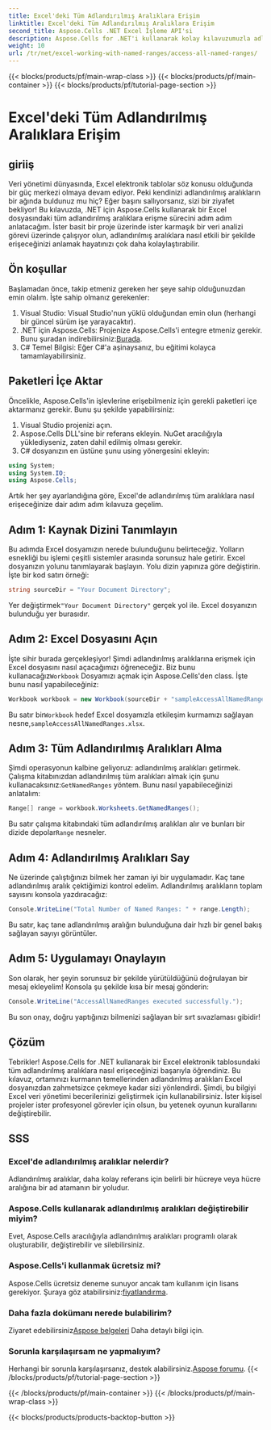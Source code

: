 ```yaml
---
title: Excel'deki Tüm Adlandırılmış Aralıklara Erişim
linktitle: Excel'deki Tüm Adlandırılmış Aralıklara Erişim
second_title: Aspose.Cells .NET Excel İşleme API'si
description: Aspose.Cells for .NET'i kullanarak kolay kılavuzumuzla adlandırılmış aralıklara erişerek Excel'in gücünü açığa çıkarın. Veri yönetimi için mükemmeldir.
weight: 10
url: /tr/net/excel-working-with-named-ranges/access-all-named-ranges/
---
```


{{< blocks/products/pf/main-wrap-class >}}
{{< blocks/products/pf/main-container >}}
{{< blocks/products/pf/tutorial-page-section >}}

# Excel'deki Tüm Adlandırılmış Aralıklara Erişim

## giriiş
Veri yönetimi dünyasında, Excel elektronik tablolar söz konusu olduğunda bir güç merkezi olmaya devam ediyor. Peki kendinizi adlandırılmış aralıkların bir ağında buldunuz mu hiç? Eğer başını sallıyorsanız, sizi bir ziyafet bekliyor! Bu kılavuzda, .NET için Aspose.Cells kullanarak bir Excel dosyasındaki tüm adlandırılmış aralıklara erişme sürecini adım adım anlatacağım. İster basit bir proje üzerinde ister karmaşık bir veri analizi görevi üzerinde çalışıyor olun, adlandırılmış aralıklara nasıl etkili bir şekilde erişeceğinizi anlamak hayatınızı çok daha kolaylaştırabilir.
## Ön koşullar
Başlamadan önce, takip etmeniz gereken her şeye sahip olduğunuzdan emin olalım. İşte sahip olmanız gerekenler:
1. Visual Studio: Visual Studio'nun yüklü olduğundan emin olun (herhangi bir güncel sürüm işe yarayacaktır).
2.  .NET için Aspose.Cells: Projenize Aspose.Cells'i entegre etmeniz gerekir. Bunu şuradan indirebilirsiniz:[Burada](https://releases.aspose.com/cells/net/).
3. C# Temel Bilgisi: Eğer C#'a aşinaysanız, bu eğitimi kolayca tamamlayabilirsiniz.
## Paketleri İçe Aktar
Öncelikle, Aspose.Cells'in işlevlerine erişebilmeniz için gerekli paketleri içe aktarmanız gerekir. Bunu şu şekilde yapabilirsiniz:
1. Visual Studio projenizi açın.
2. Aspose.Cells DLL'sine bir referans ekleyin. NuGet aracılığıyla yüklediyseniz, zaten dahil edilmiş olması gerekir.
3. C# dosyanızın en üstüne şunu using yönergesini ekleyin:
```csharp
using System;
using System.IO;
using Aspose.Cells;
```
Artık her şey ayarlandığına göre, Excel'de adlandırılmış tüm aralıklara nasıl erişeceğinize dair adım adım kılavuza geçelim.
## Adım 1: Kaynak Dizini Tanımlayın
Bu adımda Excel dosyamızın nerede bulunduğunu belirteceğiz. Yolların esnekliği bu işlemi çeşitli sistemler arasında sorunsuz hale getirir.
Excel dosyanızın yolunu tanımlayarak başlayın. Yolu dizin yapınıza göre değiştirin. İşte bir kod satırı örneği:
```csharp
string sourceDir = "Your Document Directory";
```
 Yer değiştirmek`"Your Document Directory"` gerçek yol ile. Excel dosyanızın bulunduğu yer burasıdır.
## Adım 2: Excel Dosyasını Açın
İşte sihir burada gerçekleşiyor! Şimdi adlandırılmış aralıklarına erişmek için Excel dosyasını nasıl açacağımızı öğreneceğiz.
 Biz bunu kullanacağız`Workbook` Dosyamızı açmak için Aspose.Cells'den class. İşte bunu nasıl yapabileceğiniz:
```csharp
Workbook workbook = new Workbook(sourceDir + "sampleAccessAllNamedRanges.xlsx");
```
Bu satır bir`Workbook` hedef Excel dosyamızla etkileşim kurmamızı sağlayan nesne,`sampleAccessAllNamedRanges.xlsx`. 
## Adım 3: Tüm Adlandırılmış Aralıkları Alma
Şimdi operasyonun kalbine geliyoruz: adlandırılmış aralıkları getirmek.
 Çalışma kitabınızdan adlandırılmış tüm aralıkları almak için şunu kullanacaksınız:`GetNamedRanges` yöntem. Bunu nasıl yapabileceğinizi anlatalım:
```csharp
Range[] range = workbook.Worksheets.GetNamedRanges();
```
 Bu satır çalışma kitabındaki tüm adlandırılmış aralıkları alır ve bunları bir dizide depolar`Range` nesneler. 
## Adım 4: Adlandırılmış Aralıkları Say
Ne üzerinde çalıştığınızı bilmek her zaman iyi bir uygulamadır. Kaç tane adlandırılmış aralık çektiğimizi kontrol edelim.
Adlandırılmış aralıkların toplam sayısını konsola yazdıracağız:
```csharp
Console.WriteLine("Total Number of Named Ranges: " + range.Length);
```
Bu satır, kaç tane adlandırılmış aralığın bulunduğuna dair hızlı bir genel bakış sağlayan sayıyı görüntüler.
## Adım 5: Uygulamayı Onaylayın
Son olarak, her şeyin sorunsuz bir şekilde yürütüldüğünü doğrulayan bir mesaj ekleyelim!
Konsola şu şekilde kısa bir mesaj gönderin:
```csharp
Console.WriteLine("AccessAllNamedRanges executed successfully.");
```
Bu son onay, doğru yaptığınızı bilmenizi sağlayan bir sırt sıvazlaması gibidir!
## Çözüm
Tebrikler! Aspose.Cells for .NET kullanarak bir Excel elektronik tablosundaki tüm adlandırılmış aralıklara nasıl erişeceğinizi başarıyla öğrendiniz. Bu kılavuz, ortamınızı kurmanın temellerinden adlandırılmış aralıkları Excel dosyanızdan zahmetsizce çekmeye kadar sizi yönlendirdi. Şimdi, bu bilgiyi Excel veri yönetimi becerilerinizi geliştirmek için kullanabilirsiniz. İster kişisel projeler ister profesyonel görevler için olsun, bu yetenek oyunun kurallarını değiştirebilir.
## SSS
### Excel'de adlandırılmış aralıklar nelerdir?
Adlandırılmış aralıklar, daha kolay referans için belirli bir hücreye veya hücre aralığına bir ad atamanın bir yoludur.
### Aspose.Cells kullanarak adlandırılmış aralıkları değiştirebilir miyim?
Evet, Aspose.Cells aracılığıyla adlandırılmış aralıkları programlı olarak oluşturabilir, değiştirebilir ve silebilirsiniz.
### Aspose.Cells'i kullanmak ücretsiz mi?
 Aspose.Cells ücretsiz deneme sunuyor ancak tam kullanım için lisans gerekiyor. Şuraya göz atabilirsiniz:[fiyatlandırma](https://purchase.aspose.com/buy).
### Daha fazla dokümanı nerede bulabilirim?
 Ziyaret edebilirsiniz[Aspose belgeleri](https://reference.aspose.com/cells/net/) Daha detaylı bilgi için.
### Sorunla karşılaşırsam ne yapmalıyım?
 Herhangi bir sorunla karşılaşırsanız, destek alabilirsiniz.[Aspose forumu](https://forum.aspose.com/c/cells/9).
{{< /blocks/products/pf/tutorial-page-section >}}

{{< /blocks/products/pf/main-container >}}
{{< /blocks/products/pf/main-wrap-class >}}

{{< blocks/products/products-backtop-button >}}
